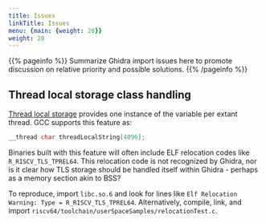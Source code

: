 ```yaml
---
title: Issues
linkTitle: Issues
menu: {main: {weight: 20}}
weight: 20
---
```

{{% pageinfo %}}
Summarize Ghidra import issues here to promote discussion on relative priority and possible solutions. 
{{% /pageinfo %}}

## Thread local storage class handling

[Thread local storage](https://gcc.gnu.org/onlinedocs/gcc/Thread-Local.html) provides one instance of the variable per extant thread.
GCC supports this feature as:

```c
__thread char threadLocalString[4096];
```

Binaries built with this feature will often include ELF relocation codes like `R_RISCV_TLS_TPREL64`.  This relocation code is not recognized by
Ghidra, nor is it clear how TLS storage should be handled itself within Ghidra - perhaps as a memory section akin to BSS?

To reproduce, import `libc.so.6` and look for lines like `Elf Relocation Warning: Type = R_RISCV_TLS_TPREL64`.
Alternatively, compile, link, and import `riscv64/toolchain/userSpaceSamples/relocationTest.c`.



